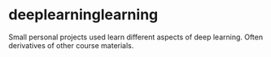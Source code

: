 # deeplearninglearning
Small personal projects used learn different aspects of deep learning. Often derivatives of other course materials.
